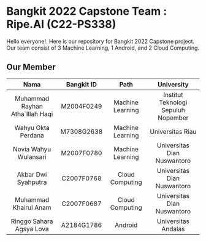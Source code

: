 # Bangkit 2022 Capstone Team : Ripe.AI (C22-PS338)
Hello everyone!. Here is our repository for Bangkit 2022 Capstone project. Our team consist of 3 Machine Learning, 1 Android, and 2 Cloud Computing.

## Our Member
|          Nama         | Bangkit ID |       Path       | University |
|:---------------------:|:----------:|:----------------:|:----------------:|
|  	Muhammad Rayhan Atha`Illah Haqi  |  M2004F0249  | Machine Learning | Institut Teknologi Sepuluh Nopember |
|  Wahyu Okta Perdana  |  M7308G2638  | Machine Learning | Universitas Riau |
|   Novia Wahyu Wulansari    |  M2007F0780  |  Machine Learning | 	Universitas Dian Nuswantoro |
|  Akbar Dwi Syahputra  |  C2007F0768  |  Cloud Computing | Universitas Dian Nuswantoro |
|    Muhammad Khairul Anam  |  C2007F0687  |   Cloud Computing | Universitas Dian Nuswantoro |
|    Ringgo Sahara Agsya Lova      |  A2184G1786  |      Android     | Universitas Andalas

